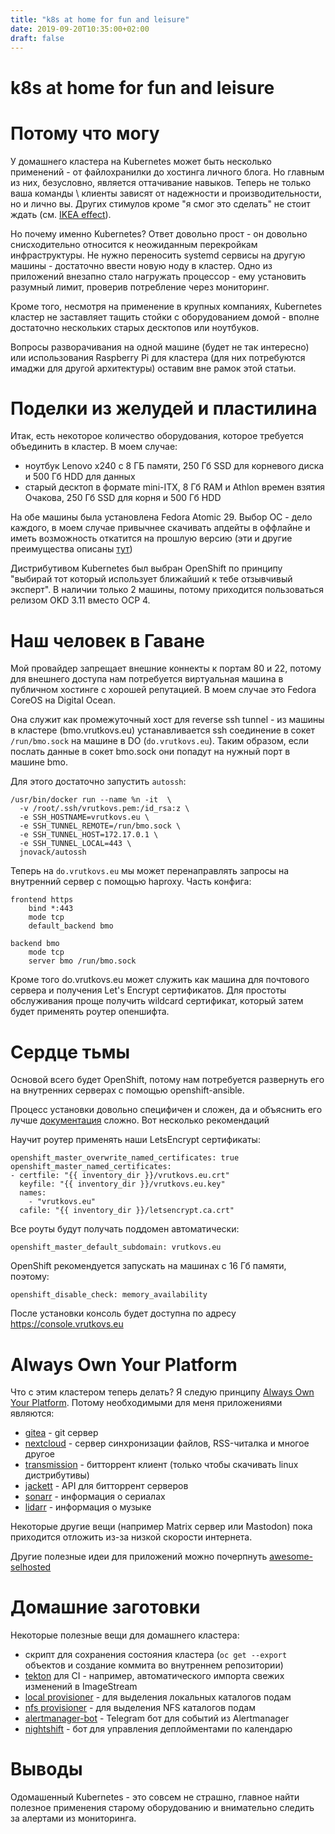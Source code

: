```yaml
---
title: "k8s at home for fun and leisure"
date: 2019-09-20T10:35:00+02:00
draft: false
---
```


k8s at home for fun and leisure
====

# Потому что могу

У домашнего кластера на Kubernetes может быть несколько применений - от файлохранилки до хостинга
личного блога. Но главным из них, безусловно, является оттачивание навыков. Теперь не только ваша
команды \ клиенты зависят от надежности и производительности, но и лично вы. Других стимулов кроме
"я смог это сделать" не стоит ждать (см. [IKEA effect](https://en.wikipedia.org/wiki/IKEA_effect)).

Но почему именно Kubernetes? Ответ довольно прост - он довольно снисходительно относится к 
неожиданным перекройкам инфраструктуры. Не нужно переносить systemd сервисы на другую машины - 
достаточно ввести новую ноду в кластер. Одно из приложений внезапно стало нагружать процессор - ему 
установить разумный лимит, проверив потребление через мониторинг.

Кроме того, несмотря на применение в крупных компаниях, Kubernetes кластер не заставляет тащить 
стойки с оборудованием домой - вполне достаточно нескольких старых десктопов или ноутбуков.

Вопросы разворачивания на одной машине (будет не так интересно) или использования 
Raspberry Pi для кластера (для них потребуются имаджи для другой архитектуры) оставим вне рамок этой 
статьи.

# Поделки из желудей и пластилина

Итак, есть некоторое количество оборудования, которое требуется объединить в кластер. В моем случае:
* ноутбук Lenovo x240 с 8 ГБ памяти, 250 Гб SSD для корневого диска и 500 Гб HDD для данных
* старый десктоп в формате mini-ITX, 8 Гб RAM и Athlon времен взятия Очакова, 250 Гб SSD для корня и 500 Гб HDD

На обе машины была установлена Fedora Atomic 29. Выбор ОС - дело каждого, в моем случае привычнее 
скачивать апдейты в оффлайне и иметь возможность откатится на прошлую версию (эти и другие 
преимущества описаны [тут](https://www.projectatomic.io/docs/os-updates/))

Дистрибутивом Kubernetes был выбран OpenShift по принципу "выбирай тот который использует ближайший 
к тебе отзывчивый эксперт". В наличии только 2 машины, потому приходится пользоваться релизом OKD 3.11 
вместо OCP 4.

# Наш человек в Гаване

Мой провайдер запрещает внешние коннекты к портам 80 и 22, потому для внешнего доступа нам потребуется 
виртуальная машина в публичном хостинге с хорошей репутацией. В моем случае это Fedora CoreOS на 
Digital Ocean.

Она служит как промежуточный хост для reverse ssh tunnel - из машины в кластере 
(bmo.vrutkovs.eu) устанавливается ssh соединение в сокет `/run/bmo.sock` на машине в DO (`do.vrutkovs.eu`). 
Таким образом, если послать данные в сокет bmo.sock они попадут на нужный порт в машине bmo.

Для этого достаточно запустить `autossh`:
```
/usr/bin/docker run --name %n -it  \
  -v /root/.ssh/vrutkovs.pem:/id_rsa:z \
  -e SSH_HOSTNAME=vrutkovs.eu \
  -e SSH_TUNNEL_REMOTE=/run/bmo.sock \
  -e SSH_TUNNEL_HOST=172.17.0.1 \
  -e SSH_TUNNEL_LOCAL=443 \
  jnovack/autossh
```

Теперь на `do.vrutkovs.eu` мы может перенаправлять запросы на внутренний сервер с помощью haproxy.
Часть конфига:
```
frontend https
    bind *:443
    mode tcp
    default_backend bmo

backend bmo
    mode tcp
    server bmo /run/bmo.sock
```

Кроме того do.vrutkovs.eu может служить как машина для почтового сервера и получения Let's Encrypt 
сертификатов. Для простоты обслуживания проще получить wildcard сертификат, который затем будет 
применять роутер опеншифта.

# Сердце тьмы
Основой всего будет OpenShift, потому нам потребуется развернуть его на внутренних серверах с помощью 
openshift-ansible.

Процесс установки довольно специфичен и сложен, да и объяснить его лучше 
[документация](https://docs.openshift.com/container-platform/3.11/install/index.html) сложно. Вот 
несколько рекомендаций

Научит роутер применять наши LetsEncrypt сертификаты:
```
openshift_master_overwrite_named_certificates: true
openshift_master_named_certificates:
- certfile: "{{ inventory_dir }}/vrutkovs.eu.crt"
  keyfile: "{{ inventory_dir }}/vrutkovs.eu.key"
  names:
    - "vrutkovs.eu"
  cafile: "{{ inventory_dir }}/letsencrypt.ca.crt"
```

Все роуты будут получать поддомен автоматически:
```
openshift_master_default_subdomain: vrutkovs.eu
```

OpenShift рекомендуется запускать на машинах с 16 Гб памяти, поэтому:
```
openshift_disable_check: memory_availability
```

После установки консоль будет доступна по адресу https://console.vrutkovs.eu

# Always Own Your Platform

Что с этим кластером теперь делать? Я следую принципу [Always Own Your Platform](http://www.alwaysownyourplatform.com/).
Потому необходимыми для меня приложениями являются:

* [gitea](https://gitea.io/) - git сервер
* [nextcloud](https://nextcloud.com/) - сервер синхронизации файлов, RSS-читалка и многое другое
* [transmission](https://transmissionbt.com/) - битторрент клиент (только чтобы скачивать linux дистрибутивы)
* [jackett](https://github.com/Jackett/Jackett) - API для битторрент серверов
* [sonarr](https://github.com/Sonarr/Sonarr) - информация о сериалах
* [lidarr](https://github.com/lidarr/Lidarr/) - информация о музыке

Некоторые другие вещи (например Matrix сервер или Mastodon) пока приходится отложить из-за низкой скорости интернета.

Другие полезные идеи для приложений можно почерпнуть [awesome-selhosted](https://github.com/Kickball/awesome-selfhosted)

# Домашние заготовки

Некоторые полезные вещи для домашнего кластера:

* скрипт для сохранения состояния кластера (`oc get --export` объектов и создание коммита во внутреннем репозитории)
* [tekton](https://github.com/tektoncd/pipeline) для CI - например, автоматического импорта свежих изменений в ImageStream
* [local provisioner](https://github.com/kubernetes-sigs/sig-storage-local-static-provisioner) - для выделения локальных каталогов подам
* [nfs provisioner](https://github.com/kubernetes-incubator/external-storage/tree/master/nfs) - для выделения NFS каталогов подам
* [alertmanager-bot](https://github.com/metalmatze/alertmanager-bot) - Telegram бот для событий из Alertmanager
* [nightshift](https://github.com/joyrex2001/nightshift) - бот для управления деплойментами по календарю


# Выводы

Одомашенный Kubernetes - это совсем не страшно, главное найти полезное применения старому оборудованию 
и внимательно следить за алертами из мониторинга.
